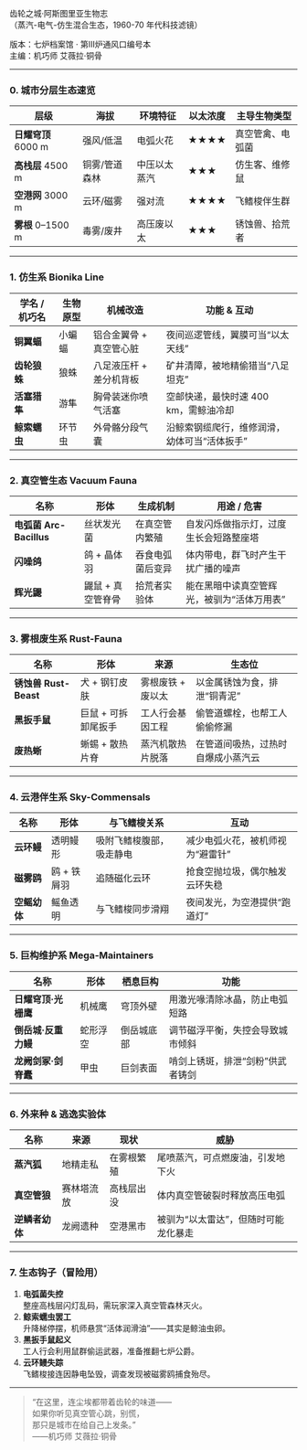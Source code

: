 齿轮之城·阿斯图里亚生物志  
（蒸汽-电气-仿生混合生态，1960-70 年代科技滤镜）

版本：七炉档案馆 · 第Ⅲ炉通风口编号本  
主编：机巧师 艾薇拉·铜骨

---

### 0. 城市分层生态速览

| 层级 | 海拔 | 环境特征 | 以太浓度 | 主导生物类型 |
|---|---|---|---|---|
| **日耀穹顶** 6000 m | 强风/低温 | 电弧火花 | ★★★★ | 真空管禽、电弧菌 |
| **高栈层** 4500 m | 铜雾/管道森林 | 中压以太蒸汽 | ★★★ | 仿生客、维修鼠 |
| **空港网** 3000 m | 云环/磁雾 | 强对流 | ★★★★ | 飞鳍梭伴生群 |
| **雾根** 0–1500 m | 毒雾/废井 | 高压废以太 | ★★★ | 锈蚀兽、拾荒者 |

---

### 1. 仿生系 Bionika Line

| 学名 / 机巧名 | 生物原型 | 机械改造 | 功能 & 互动 |
|---|---|---|---|
| **铜翼蝠** | 小蝙蝠 | 铝合金翼骨 + 真空管心脏 | 夜间巡逻管线，翼膜可当“以太天线” |
| **齿轮狼蛛** | 狼蛛 | 八足液压杆 + 差分机背板 | 矿井清障，被地精偷猎当“八足坦克” |
| **活塞猎隼** | 游隼 | 胸骨装迷你喷气活塞 | 空邮快递，最快时速 400 km，需鲸油冷却 |
| **鲸索蠕虫** | 环节虫 | 外骨骼分段气囊 | 沿鲸索钢缆爬行，维修润滑，幼体可当“活体扳手” |

---

### 2. 真空管生态 Vacuum Fauna

| 名称 | 形体 | 生成机制 | 用途 / 危害 |
|---|---|---|---|
| **电弧菌 Arc-Bacillus** | 丝状发光菌 | 在真空管内繁殖 | 自发闪烁做指示灯，过度生长会短路整座塔 |
| **闪噪鸽** | 鸽 + 晶体羽 | 吞食电弧菌后变异 | 体内带电，群飞时产生干扰广播的噪声 |
| **辉光鼹** | 鼹鼠 + 真空管脊骨 | 拾荒者实验体 | 能在黑暗中读真空管辉光，被驯为“活体万用表” |

---

### 3. 雾根废生系 Rust-Fauna

| 名称 | 形体 | 来源 | 生态位 |
|---|---|---|---|
| **锈蚀兽 Rust-Beast** | 犬 + 钢钉皮肤 | 雾根废铁 + 废以太 | 以金属锈蚀为食，排泄“铜青泥” |
| **黑扳手鼠** | 巨鼠 + 可拆卸尾扳手 | 工人行会基因工程 | 偷管道螺栓，也帮工人偷偷修漏 |
| **废热蜥** | 蜥蜴 + 散热片脊 | 蒸汽机散热片脱落 | 在管道间吸热，过热时自爆成小蒸汽云 |

---

### 4. 云港伴生系 Sky-Commensals

| 名称 | 形体 | 与飞鳍梭关系 | 互动 |
|---|---|---|---|
| **云环鳗** | 透明鳗形 | 吸附飞鳍梭腹部，吸走静电 | 减少电弧火花，被机师视为“避雷针” |
| **磁雾鸥** | 鸥 + 铁屑羽 | 追随磁化云环 | 抢食空抛垃圾，偶尔触发云环失稳 |
| **空鳐幼体** | 鳐鱼透明 | 与飞鳍梭同步滑翔 | 夜间发光，为空港提供“跑道灯” |

---

### 5. 巨构维护系 Mega-Maintainers

| 名称 | 形体 | 栖息巨构 | 功能 |
|---|---|---|---|
| **日耀穹顶·光栅鹰** | 机械鹰 | 穹顶外壁 | 用激光喙清除冰晶，防止电弧短路 |
| **倒岳城·反重力鳗** | 蛇形浮空 | 倒岳城底部 | 调节磁浮平衡，失控会导致城市倾斜 |
| **龙阙剑冢·剑脊蠹** | 甲虫 | 巨剑表面 | 啃剑上锈斑，排泄“剑粉”供武者铸剑 |

---

### 6. 外来种 & 逃逸实验体

| 名称 | 来源 | 现状 | 威胁 |
|---|---|---|---|
| **蒸汽狐** | 地精走私 | 在雾根繁殖 | 尾喷蒸汽，可点燃废油，引发地下火 |
| **真空管狼** | 赛林塔流放 | 高栈层出没 | 体内真空管破裂时释放高压电弧 |
| **逆鳞者幼体** | 龙阙遗种 | 空港黑市 | 被驯为“以太雷达”，但随时可能龙化暴走 |

---

### 7. 生态钩子（冒险用）

1. **电弧菌失控**  
   整座高栈层闪灯乱码，需玩家深入真空管森林灭火。  
2. **鲸索蠕虫罢工**  
   升降梯停摆，机师悬赏“活体润滑油”——其实是鲸油虫卵。  
3. **黑扳手鼠起义**  
   工人行会利用鼠群偷运武器，准备推翻七炉公爵。  
4. **云环鳗失踪**  
   飞鳍梭接连因静电坠毁，调查发现被磁雾鸥捕食殆尽。  


---

> “在这里，连尘埃都带着齿轮的味道——  
>  如果你听见真空管心跳，别慌，  
> 那只是城市在给自己上发条。”  
> ——机巧师 艾薇拉·铜骨